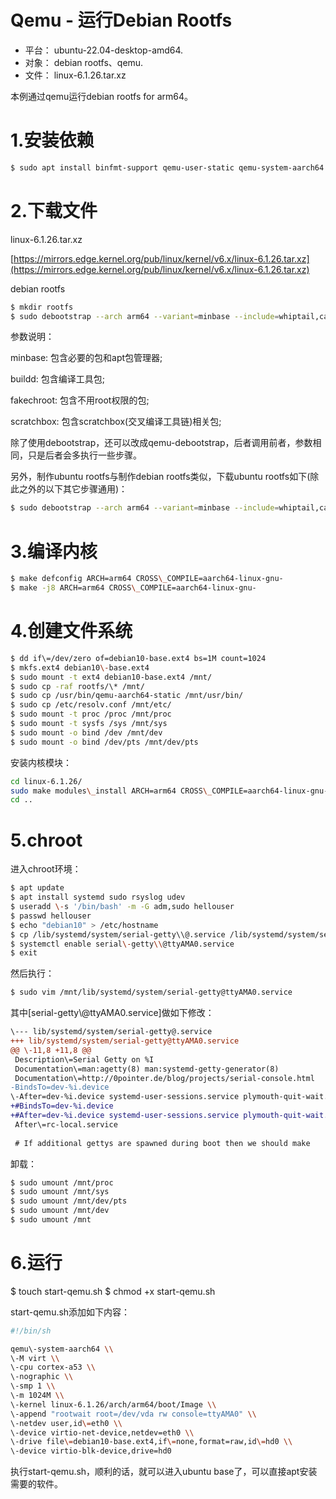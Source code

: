 
# Qemu - 运行Debian Rootfs

- 平台： ubuntu-22.04-desktop-amd64.
- 对象： debian rootfs、qemu.
- 文件： linux-6.1.26.tar.xz

本例通过qemu运行debian rootfs for arm64。


# 1.安装依赖

```bash
$ sudo apt install binfmt-support qemu-user-static qemu-system-aarch64 gcc\-aarch64-linux-gnu debootstrap
```


# 2.下载文件

linux-6.1.26.tar.xz

[https://mirrors.edge.kernel.org/pub/linux/kernel/v6.x/linux-6.1.26.tar.xz](https://mirrors.edge.kernel.org/pub/linux/kernel/v6.x/linux-6.1.26.tar.xz)

debian rootfs

```bash
$ mkdir rootfs
$ sudo debootstrap --arch arm64 --variant=minbase --include=whiptail,ca-certificates,tzdata buster rootfs https://mirrors.ustc.edu.cn/debian/
```

参数说明：

minbase: 包含必要的包和apt包管理器;

buildd: 包含编译工具包;

fakechroot: 包含不用root权限的包;

scratchbox: 包含scratchbox(交叉编译工具链)相关包;

除了使用debootstrap，还可以改成qemu-debootstrap，后者调用前者，参数相同，只是后者会多执行一些步骤。

另外，制作ubuntu rootfs与制作debian rootfs类似，下载ubuntu rootfs如下(除此之外的以下其它步骤通用)：

```bash
$ sudo debootstrap --arch arm64 --variant=minbase --include=whiptail,ca-certificates,tzdata jammy rootfs https://mirrors.ustc.edu.cn/ubuntu-ports/
```


# 3.编译内核

```bash
$ make defconfig ARCH=arm64 CROSS\_COMPILE=aarch64-linux-gnu-
$ make -j8 ARCH=arm64 CROSS\_COMPILE=aarch64-linux-gnu-
```


# 4.创建文件系统

```bash
$ dd if\=/dev/zero of=debian10-base.ext4 bs=1M count=1024
$ mkfs.ext4 debian10\-base.ext4
$ sudo mount -t ext4 debian10-base.ext4 /mnt/
$ sudo cp -raf rootfs/\* /mnt/
$ sudo cp /usr/bin/qemu-aarch64-static /mnt/usr/bin/
$ sudo cp /etc/resolv.conf /mnt/etc/
$ sudo mount -t proc /proc /mnt/proc
$ sudo mount -t sysfs /sys /mnt/sys
$ sudo mount -o bind /dev /mnt/dev
$ sudo mount -o bind /dev/pts /mnt/dev/pts
```


安装内核模块：

```bash
cd linux-6.1.26/
sudo make modules\_install ARCH=arm64 CROSS\_COMPILE=aarch64-linux-gnu- INSTALL\_MOD\_PATH=/mnt
cd ..
```

# 5.chroot

进入chroot环境：

```bash
$ apt update
$ apt install systemd sudo rsyslog udev
$ useradd \-s '/bin/bash' -m -G adm,sudo hellouser
$ passwd hellouser
$ echo "debian10" > /etc/hostname
$ cp /lib/systemd/system/serial-getty\\@.service /lib/systemd/system/serial-getty\\@ttyAMA0.service
$ systemctl enable serial\-getty\\@ttyAMA0.service
$ exit
```


然后执行：

```bash
$ sudo vim /mnt/lib/systemd/system/serial-getty@ttyAMA0.service
```

其中\[serial-getty\\@ttyAMA0.service\]做如下修改：

```diff
\--- lib/systemd/system/serial-getty@.service
+++ lib/systemd/system/serial-getty@ttyAMA0.service
@@ \-11,8 +11,8 @@
 Description\=Serial Getty on %I
 Documentation\=man:agetty(8) man:systemd-getty-generator(8)
 Documentation\=http://0pointer.de/blog/projects/serial-console.html
-BindsTo=dev-%i.device
\-After=dev-%i.device systemd-user-sessions.service plymouth-quit-wait.service getty-pre.target
+#BindsTo=dev-%i.device
+#After=dev-%i.device systemd-user-sessions.service plymouth-quit-wait.service getty-pre.target
 After\=rc-local.service
 
 # If additional gettys are spawned during boot then we should make
```

卸载：

```bash
$ sudo umount /mnt/proc
$ sudo umount /mnt/sys
$ sudo umount /mnt/dev/pts
$ sudo umount /mnt/dev
$ sudo umount /mnt
```

# 6.运行

$ touch start-qemu.sh
$ chmod +x start-qemu.sh

start-qemu.sh添加如下内容：

```bash
#!/bin/sh

qemu\-system-aarch64 \\
\-M virt \\
\-cpu cortex-a53 \\
\-nographic \\
\-smp 1 \\
\-m 1024M \\
\-kernel linux-6.1.26/arch/arm64/boot/Image \\
\-append "rootwait root=/dev/vda rw console=ttyAMA0" \\
\-netdev user,id\=eth0 \\
\-device virtio-net-device,netdev=eth0 \\
\-drive file\=debian10-base.ext4,if\=none,format=raw,id\=hd0 \\
\-device virtio-blk-device,drive=hd0
```

执行start-qemu.sh，顺利的话，就可以进入ubuntu base了，可以直接apt安装需要的软件。
